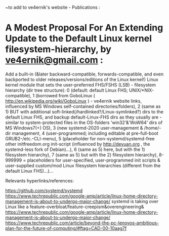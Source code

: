 ~to add to ve4ernik's website - Publications :



# A Modest Proposal For An Extending Update to the Default Linux kernel filesystem-hierarchy, by ve4ernik@gmail.com :
 Add a built-in (&later backward-compatible, forwards-compatible, and even backported to older releases/versions/editions of the Linux kernel!) Linux kernel module that sets the user-preferred FHS/FSHS (LSB) - filesystem hierarchy (dir tree structure): 0 (default: default Linux FHS; UNIX/*NIX-compatible), 1 (borrowed from GoboLinux ( http://en.wikipedia.org/wiki/GoboLinux ) - ve4ernik website links, influenced by MS Windows self-contained directories/folders), 2 (same as 1) BUT with additional soft-linked(/hardlinked?/Linux-symlinked?) dirs to the default Linux FHS, and backup default-Linux-FHS dirs as they usually are - similar to system-protected files in the OS-folders 'win32'&'WoW64' dirs of MS Windows7(+) OS), 3 (new systemd-2020 user-management & /home/-dir management, 4 (user-programmed; including editable at pre-full-boot GRUB2-/etc.-CLI-menu), 5 (placeholder for non-systemd/systemd-free other initfreedom.org init-script (influenced by http://devuan.org , the systemd-less fork of Debian)...), 6 (same as 5) here, but with the 1) filesystem hierarchy), 7 (same as 5) but with the 2) filesystem hierarchy), 8-999999 = placeholders for user-specified, user-programmed init scripts & user-supplied custom/mod Linux filesystem hierarchies (different from the default Linux FHS)...)...


Relevants hyperlinks/references:

https://github.com/systemd/systemd
https://www.techrepublic.com/google-amp/article/linux-home-directory-management-is-about-to-undergo-major-change/
systemd is taking over Linux like a feature-overbloat/feature-creepism&overengineering&
https://www.techrepublic.com/google-amp/article/linux-home-directory-management-is-about-to-undergo-major-change/
https://www.techrepublic.com/article/beyond-the-pc-lenovos-ambitious-plan-for-the-future-of-computing/#ftag=CAD-00-10aag7f
